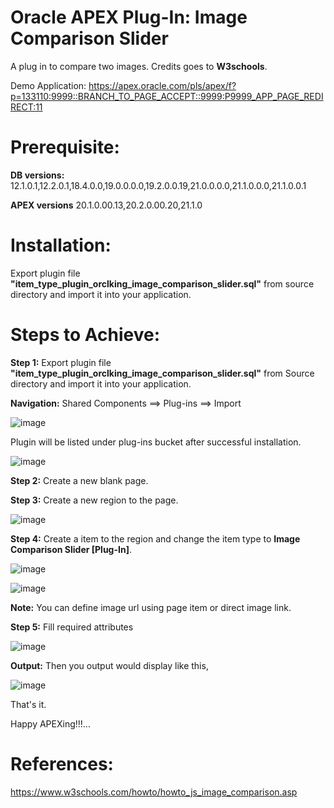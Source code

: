 # Oracle APEX Plug-In: Image Comparison Slider

A plug in to compare two images. Credits goes to **W3schools**.

Demo Application: https://apex.oracle.com/pls/apex/f?p=133110:9999::BRANCH_TO_PAGE_ACCEPT::9999:P9999_APP_PAGE_REDIRECT:11

# Prerequisite:

**DB versions:**	12.1.0.1,12.2.0.1,18.4.0.0,19.0.0.0.0,19.2.0.0.19,21.0.0.0.0,21.1.0.0.0,21.1.0.0.1

**APEX versions**	20.1.0.00.13,20.2.0.00.20,21.1.0

# Installation:

Export plugin file **"item_type_plugin_orclking_image_comparison_slider.sql"** from source directory and import it into your application.

# Steps to Achieve:

**Step 1:** Export plugin file **"item_type_plugin_orclking_image_comparison_slider.sql"** from Source directory and import it into your application.

**Navigation:** Shared Components ==> Plug-ins ==> Import

![image](https://user-images.githubusercontent.com/85283603/130756758-a5d480e9-b2a6-4d9a-911f-1522c2b7a386.png)

Plugin will be listed under plug-ins bucket after successful installation.

![image](https://user-images.githubusercontent.com/85283603/130756659-7e26293f-bf1c-47b7-a610-a042217f594f.png)

**Step 2:** Create a new blank page.

**Step 3:** Create a new region to the page.

![image](https://user-images.githubusercontent.com/85283603/130757262-f40bddbf-7e0f-4ad7-9f5f-4ac095d85cef.png)

**Step 4:** Create a item to the region and change the item type to **Image Comparison Slider [Plug-In]**.

![image](https://user-images.githubusercontent.com/85283603/130758875-c2745569-0d5a-4a37-b9af-eba6ab4fbc32.png)

![image](https://user-images.githubusercontent.com/85283603/130758992-26efcf2c-74fd-4861-8e55-76a89b74f620.png)

**Note:** You can define image url using page item or direct image link.
 
 **Step 5:** Fill required attributes
 
![image](https://user-images.githubusercontent.com/85283603/130759096-430c4e10-b1d4-45de-8098-ec657379c362.png)
 
 **Output:** Then you output would display like this,
 
 ![image](https://user-images.githubusercontent.com/85283603/130759179-8a24f2aa-34b6-4be1-8361-6989031a9819.png)
  
That's it.

Happy APEXing!!!...

# References:

https://www.w3schools.com/howto/howto_js_image_comparison.asp
